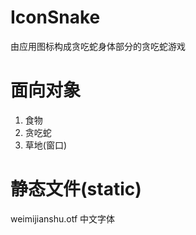 # IconSnake
由应用图标构成贪吃蛇身体部分的贪吃蛇游戏

# 面向对象
1. 食物
2. 贪吃蛇
3. 草地(窗口)

# 静态文件(static)
weimijianshu.otf 中文字体